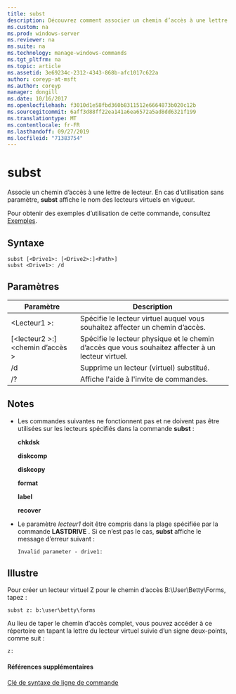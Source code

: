 ```yaml
---
title: subst
description: Découvrez comment associer un chemin d’accès à une lettre de lecteur.
ms.custom: na
ms.prod: windows-server
ms.reviewer: na
ms.suite: na
ms.technology: manage-windows-commands
ms.tgt_pltfrm: na
ms.topic: article
ms.assetid: 3e69234c-2312-4343-868b-afc1017c622a
author: coreyp-at-msft
ms.author: coreyp
manager: dongill
ms.date: 10/16/2017
ms.openlocfilehash: f3010d1e58fbd360b8311512e6664873b020c12b
ms.sourcegitcommit: 6aff3d88ff22ea141a6ea6572a5ad8dd6321f199
ms.translationtype: MT
ms.contentlocale: fr-FR
ms.lasthandoff: 09/27/2019
ms.locfileid: "71383754"
---
```

# <a name="subst"></a>subst



Associe un chemin d’accès à une lettre de lecteur. En cas d’utilisation sans paramètre, **subst** affiche le nom des lecteurs virtuels en vigueur.

Pour obtenir des exemples d’utilisation de cette commande, consultez [Exemples](#BKMK_examples).

## <a name="syntax"></a>Syntaxe

```
subst [<Drive1>: [<Drive2>:]<Path>] 
subst <Drive1>: /d
```

## <a name="parameters"></a>Paramètres

|Paramètre|Description|
|---------|-----------|
|\<Lecteur1 >:|Spécifie le lecteur virtuel auquel vous souhaitez affecter un chemin d’accès.|
|[\<lecteur2 >:]\<chemin d’accès >|Spécifie le lecteur physique et le chemin d’accès que vous souhaitez affecter à un lecteur virtuel.|
|/d|Supprime un lecteur (virtuel) substitué.|
|/?|Affiche l'aide à l'invite de commandes.|

## <a name="remarks"></a>Notes

-   Les commandes suivantes ne fonctionnent pas et ne doivent pas être utilisées sur les lecteurs spécifiés dans la commande **subst** :

    **chkdsk**

    **diskcomp**

    **diskcopy**

    **format**

    **label**

    **recover**
-   Le paramètre *lecteur1* doit être compris dans la plage spécifiée par la commande **LASTDRIVE** . Si ce n’est pas le cas, **subst** affiche le message d’erreur suivant :

    `Invalid parameter - drive1:`

## <a name="BKMK_examples"></a>Illustre

Pour créer un lecteur virtuel Z pour le chemin d’accès B:\User\Betty\Forms, tapez :
```
subst z: b:\user\betty\forms 
```
Au lieu de taper le chemin d’accès complet, vous pouvez accéder à ce répertoire en tapant la lettre du lecteur virtuel suivie d’un signe deux-points, comme suit :
```
z: 
```

#### <a name="additional-references"></a>Références supplémentaires

[Clé de syntaxe de ligne de commande](command-line-syntax-key.md)